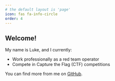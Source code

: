 ```yaml
---
# the default layout is 'page'
icon: fas fa-info-circle
order: 4
---
```


## Welcome!

My name is Luke, and I currently:
* Work professionally as a red team operator
* Compete in Capture the Flag (CTF) competitions

You can find more from me on [GitHub](https://github.com/0x1uke).
